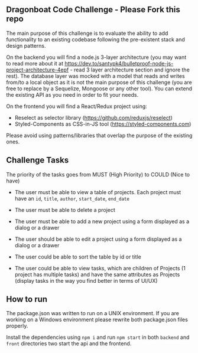 ## Dragonboat Code Challenge - Please Fork this repo

The main purpose of this challenge is to evaluate the ability to add functionality to an existing codebase following the pre-existent stack and design patterns.

On the backend you will find a node.js 3-layer architecture (you may want to read more about it at https://dev.to/santypk4/bulletproof-node-js-project-architecture-4epf - read 3 layer architecture section and ignore the rest). The database layer was mocked with a model that reads and writes from/to a local object as it is not the main purpose of this challenge (you are free to replace by a Sequelize, Mongoose or any other tool). You can extend the existing API as you need in order to fit your needs.

On the frontend you will find a React/Redux project using:

- Reselect as selector library (https://github.com/reduxjs/reselect)
- Styled-Components as CSS-in-JS tool (https://styled-components.com)

Please avoid using patterns/libraries that overlap the purpose of the existing ones.

## Challenge Tasks

The priority of the tasks goes from MUST (High Priority) to COULD (Nice to have)

- The user must be able to view a table of projects. Each project must have an `id`, `title`, `author`, `start_date`, `end_date`

- The user must be able to delete a project

- The user must be able to add a new project using a form displayed as a dialog or a drawer

- The user should be able to edit a project using a form displayed as a dialog or a drawer

- The user could be able to sort the table by id or title

- The user could be able to view tasks, which are children of Projects (1 project has multiple tasks) and have the same attributes as Projects (display tasks in the way you find better in terms of UI/UX)

## How to run

The package.json was written to run on a UNIX environment. If you are working on a Windows environment please rewrite both package.json files properly.

Install the dependencies using `npm i` and run `npm start` in both `backend` and `front` directories two start the api and the frontend.
